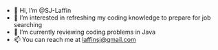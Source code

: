 - 👋 Hi, I’m @SJ-Laffin
- 👀 I’m interested in refreshing my coding knowledge to prepare for job searching
- 🌱 I’m currently reviewing coding problems in Java
- 📫 You can reach me at laffinsj@gmail.com


